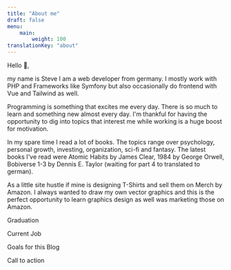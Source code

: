 ```yaml
---
title: "About me"
draft: false
menu: 
    main:
        weight: 100
translationKey: "about"
---
```


Hello 👋,

my name is Steve I am a web developer from germany. I mostly work with PHP and Frameworks like Symfony but also occasionally do frontend with Vue and Tailwind as well. 

Programming is something that excites me every day. There is so much to learn and something new almost every day. I'm thankful for having the opportunity to dig into topics that interest me while working is a huge boost for motivation.

In my spare time I read a lot of books. The topics range over psychology, personal growth, investing, organization, sci-fi and fantasy. The latest books I've read were Atomic Habits by James Clear, 1984 by George Orwell, Bobiverse 1-3 by Dennis E. Taylor (waiting for part 4 to translated to german).

As a little site hustle if mine is designing T-Shirts and sell them on Merch by Amazon. I always wanted to draw my own vector graphics and this is the perfect opportunity to learn graphics design as well was marketing those on Amazon.

Graduation

Current Job

Goals for this Blog

Call to action
